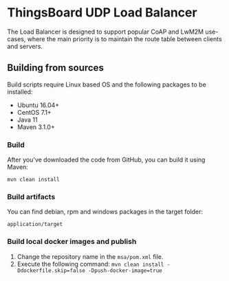 # ThingsBoard UDP Load Balancer

The Load Balancer is designed to support popular CoAP and LwM2M use-cases, where the main priority is to maintain the route table between clients and servers.

## Building from sources

Build scripts require Linux based OS and the following packages to be installed:
 * Ubuntu 16.04+
 * CentOS 7.1+
 * Java 11
 * Maven 3.1.0+
 
### Build

After you've downloaded the code from GitHub, you can build it using Maven: 

```mvn clean install```

### Build artifacts

You can find debian, rpm and windows packages in the target folder:

`application/target`

### Build local docker images and publish

1) Change the repository name in the `msa/pom.xml` file.
2) Execute the following command: 
```mvn clean install -Ddockerfile.skip=false -Dpush-docker-image=true```
